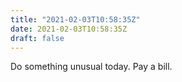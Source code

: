```yaml
---
title: "2021-02-03T10:58:35Z"
date: 2021-02-03T10:58:35Z
draft: false
---
```


Do something unusual today.  Pay a bill.
